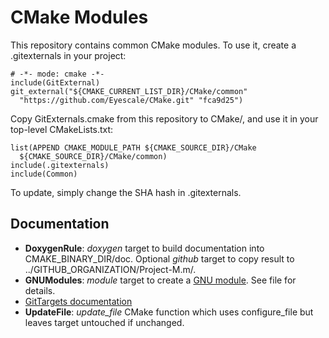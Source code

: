 # CMake Modules

This repository contains common CMake modules. To use it, create a
.gitexternals in your project:

    # -*- mode: cmake -*-
    include(GitExternal)
    git_external("${CMAKE_CURRENT_LIST_DIR}/CMake/common"
      "https://github.com/Eyescale/CMake.git" "fca9d25")

Copy GitExternals.cmake from this repository to CMake/, and use it in
your top-level CMakeLists.txt:

    list(APPEND CMAKE_MODULE_PATH ${CMAKE_SOURCE_DIR}/CMake
      ${CMAKE_SOURCE_DIR}/CMake/common)
    include(.gitexternals)
    include(Common)

To update, simply change the SHA hash in .gitexternals.

## Documentation

- **DoxygenRule**: *doxygen* target to build documentation into
    CMAKE_BINARY_DIR/doc. Optional *github* target to copy result to
    ../GITHUB_ORGANIZATION/Project-M.m/.
- **GNUModules**: *module* target to create a
    [GNU module](http://modules.sourceforge.net/). See file for details.
- [GitTargets documentation](doc/GitTargets.md)
- **UpdateFile**: *update_file* CMake function which uses configure_file
    but leaves target untouched if unchanged.
